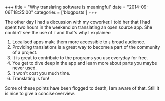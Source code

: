 +++
title = "Why translating software is meaningful"
date = "2014-09-06T18:25:00"
categories = ['blogposts']
+++

The other day I had a discussion with my coworker. I told her that I had
spent two hours in the weekend on translating an open source app. <!--more-->She
couldn't see the use of it and that's why I explained:

1.  Localised apps make them more accessible to a broad audience.
2.  Providing translations is a great way to become a part of the
    community of a project.
3.  It is great to contribute to the programs you use everyday for free.
4.  You get to dive deep in the app and learn more about parts you maybe
    never used.
5.  It won't cost you much time.
6.  Translating is fun!

Some of these points have been flogged to death, I am aware of that.
Still it is nice to give a concise overview.
